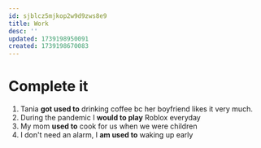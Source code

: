 ```yaml
---
id: sjblcz5mjkop2w9d9zws8e9
title: Work
desc: ''
updated: 1739198950091
created: 1739198670083
---
```

# Complete it 
1. Tania **got used to** drinking coffee bc her boyfriend likes it very much.
2. During the pandemic I **would to play** Roblox everyday
3. My mom **used to** cook for us when we were children
4. I don't need an alarm, I **am used to** waking up early